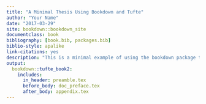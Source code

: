 ```yaml
--- 
title: "A Minimal Thesis Using Bookdown and Tufte"
author: "Your Name"
date: "2017-03-29"
site: bookdown::bookdown_site
documentclass: book
bibliography: [book.bib, packages.bib]
biblio-style: apalike
link-citations: yes
description: "This is a minimal example of using the bookdown package to write a thesis using tufte formatting"
output: 
  bookdown::tufte_book2:
    includes:
      in_header: preamble.tex
      before_body: doc_preface.tex
      after_body: appendix.tex
---
```




